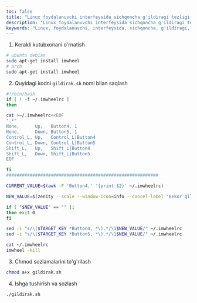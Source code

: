 ```yaml
---
toc: false
title: "Linux foydalanuvchi interfeysida sichqoncha g'ildiragi tezligi (scroll speed) ni sozlash."
description: "Linux foydalanuvchi interfeysida sichqoncha g'ildiragi tezligi (scroll speed) ni sozlash."
keywords: "Linux, foydalanuvchi, interfeysida, sichqoncha, g'ildiragi, tezligi, scroll, speed, sozlash"
---
```


1. Kerakli kutubxonani o'rnatish
```bash
# ubuntu debian
sudo apt-get install imwheel
# arch
sudo apt-get install imwheel
```
2. Quyidagi kodni `gildirak.sh` nomi bilan saqlash
```bash
#!/bin/bash
if [ ! -f ~/.imwheelrc ]
then

cat >~/.imwheelrc<<EOF
".*"
None,      Up,   Button4, 1
None,      Down, Button5, 1
Control_L, Up,   Control_L|Button4
Control_L, Down, Control_L|Button5
Shift_L,   Up,   Shift_L|Button4
Shift_L,   Down, Shift_L|Button5
EOF

fi
##########################################################

CURRENT_VALUE=$(awk -F 'Button4,' '{print $2}' ~/.imwheelrc)

NEW_VALUE=$(zenity --scale --window-icon=info --cancel-label "Bekor qilish" --ok-label=Saqlash --title="G'ildirak" --text "Gildirak tezligi:" --min-value=1 --max-value=100 --value="$CURRENT_VALUE" --step 1)

if [ "$NEW_VALUE" == "" ];
then exit 0
fi

sed -i "s/\($TARGET_KEY *Button4, *\).*/\1$NEW_VALUE/" ~/.imwheelrc
sed -i "s/\($TARGET_KEY *Button5, *\).*/\1$NEW_VALUE/" ~/.imwheelrc

cat ~/.imwheelrc
imwheel -kill
```
3. Chmod sozlamalarini to'g'rilash
```bash
chmod a+x gildirak.sh
```
4. Ishga tushirish va sozlash
```bash
./gildirak.sh
```